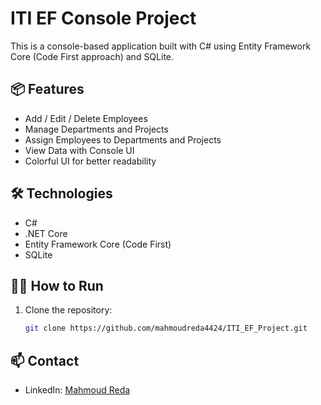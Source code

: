 # ITI EF Console Project

This is a console-based application built with C# using Entity Framework Core (Code First approach) and SQLite.

## 📦 Features

- Add / Edit / Delete Employees
- Manage Departments and Projects
- Assign Employees to Departments and Projects
- View Data with Console UI
- Colorful UI for better readability

## 🛠 Technologies

- C#
- .NET Core
- Entity Framework Core (Code First)
- SQLite

## 🧑‍💻 How to Run

1. Clone the repository:

   ```bash
   git clone https://github.com/mahmoudreda4424/ITI_EF_Project.git
   
## 📫 Contact

- LinkedIn: [Mahmoud Reda](linkedin.com/in/mahmoudredaprofile)
